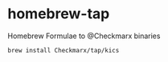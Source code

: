 # homebrew-tap

Homebrew Formulae to @Checkmarx binaries

```sh
brew install Checkmarx/tap/kics
```
